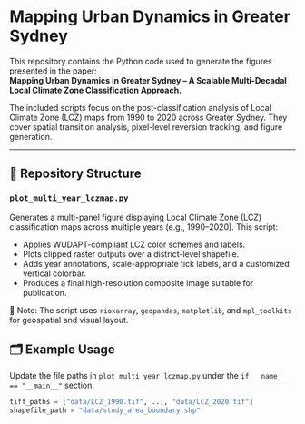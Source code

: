# Mapping Urban Dynamics in Greater Sydney

This repository contains the Python code used to generate the figures presented in the paper:  
**Mapping Urban Dynamics in Greater Sydney – A Scalable Multi-Decadal Local Climate Zone Classification Approach.**

The included scripts focus on the post-classification analysis of Local Climate Zone (LCZ) maps from 1990 to 2020 across Greater Sydney. They cover spatial transition analysis, pixel-level reversion tracking, and figure generation.

---

## 📁 Repository Structure



### `plot_multi_year_lczmap.py`
Generates a multi-panel figure displaying Local Climate Zone (LCZ) classification maps across multiple years (e.g., 1990–2020). This script:
- Applies WUDAPT-compliant LCZ color schemes and labels.
- Plots clipped raster outputs over a district-level shapefile.
- Adds year annotations, scale-appropriate tick labels, and a customized vertical colorbar.
- Produces a final high-resolution composite image suitable for publication.

📌 Note: The script uses `rioxarray`, `geopandas`, `matplotlib`, and `mpl_toolkits` for geospatial and visual layout.

## 🗂 Example Usage

Update the file paths in `plot_multi_year_lczmap.py` under the `if __name__ == "__main__"` section:

```python
tiff_paths = ["data/LCZ_1990.tif", ..., "data/LCZ_2020.tif"]
shapefile_path = "data/study_area_boundary.shp"
